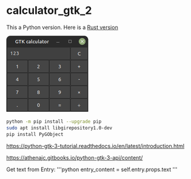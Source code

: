 # calculator_gtk_2
This a Python version. Here is a [Rust version](https://github.com/antonovmike/calculator_gtk)

![python_gtk](https://github.com/antonovmike/calculator_gtk_2/blob/main/Screenshot.png)


```bash
python -m pip install --upgrade pip
sudo apt install libgirepository1.0-dev
pip install PyGObject
```
https://python-gtk-3-tutorial.readthedocs.io/en/latest/introduction.html

https://athenajc.gitbooks.io/python-gtk-3-api/content/

Get text from Entry:
'''python
entry_content = self.entry.props.text
'''
